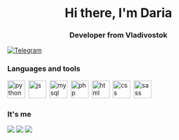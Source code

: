 <div id = "header" align = "center">
    <h1>
        Hi there, I'm Daria
    </h1>
    <h3>
        Developer from Vladivostok
    </h3>
</div>
<div>
    <a href="https://t.me/dalya_vo">
        <img src="https://img.shields.io/badge/Telegram-green?style=for-the-badge&logo=telegram&logoColor=white" 
             alt="Telegram">
    </a>
</div>

<!--
**sharksharkvor/sharksharkvor** is a ✨ _special_ ✨ repository because its `README.md` (this file) appears on your GitHub profile.

Here are some ideas to get you started:

- 🔭 I’m currently working on myself
- 💬 Ask me about hard work
- 📫 How to reach me: sharkshark20011@gmail.com
- ⚡ Fun fact: I really like cycling and reading books by Japanese authors
- ✨ I speak English and Chinese
-->
### Languages and tools
<img src="https://cdn.jsdelivr.net/gh/devicons/devicon@latest/icons/python/python-original.svg" title="python" width="40" height="40"/>&nbsp;
<img src="https://cdn.jsdelivr.net/gh/devicons/devicon@latest/icons/javascript/javascript-original.svg" title="js" width="40" height="40"/>&nbsp;
<img src="https://cdn.jsdelivr.net/gh/devicons/devicon@latest/icons/mysql/mysql-original.svg" title="mysql" width="40" height="40"/>&nbsp;
<img src="https://cdn.jsdelivr.net/gh/devicons/devicon@latest/icons/php/php-original.svg" title="php" width="40" height="40"/>&nbsp;
<img src="https://cdn.jsdelivr.net/gh/devicons/devicon@latest/icons/html5/html5-original.svg" title="html" width="40" height="40"/>&nbsp;
<img src="https://cdn.jsdelivr.net/gh/devicons/devicon@latest/icons/css3/css3-original.svg" title="css" width="40" height="40"/>&nbsp;
<img src="https://cdn.jsdelivr.net/gh/devicons/devicon@latest/icons/sass/sass-original.svg" title="sass" width="40" height="40"/>&nbsp;
### It's me
<div>
    <img src="http://github-profile-summary-cards.vercel.app/api/cards/profile-details?username=DariaVO&theme=github_dark"/>
    <img src="http://github-profile-summary-cards.vercel.app/api/cards/repos-per-language?username=DariaVO&theme=github_dark"/>
    <img src="http://github-profile-summary-cards.vercel.app/api/cards/stats?username=DariaVO&theme=github_dark"/>
</div>
